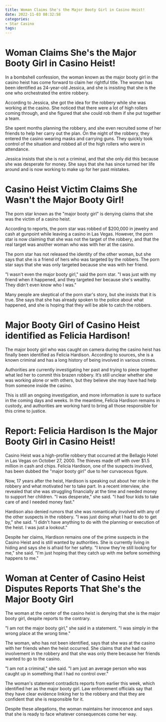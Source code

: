 ```yaml
---
title: Woman Claims She's the Major Booty Girl in Casino Heist!
date: 2022-11-03 08:32:58
categories:
- Star Casino
tags:
---
```



#  Woman Claims She's the Major Booty Girl in Casino Heist!

In a bombshell confession, the woman known as the major booty girl in the casino heist has come forward to claim her rightful title. The woman has been identified as 24-year-old Jessica, and she is insisting that she is the one who orchestrated the entire robbery.

According to Jessica, she got the idea for the robbery while she was working at the casino. She noticed that there were a lot of high rollers coming through, and she figured that she could rob them if she put together a team.

She spent months planning the robbery, and she even recruited some of her friends to help her carry out the plan. On the night of the robbery, they entered the casino wearing masks and carrying guns. They quickly took control of the situation and robbed all of the high rollers who were in attendance.

Jessica insists that she is not a criminal, and that she only did this because she was desperate for money. She says that she has since turned her life around and is now working to make up for her past mistakes.

#  Casino Heist Victim Claims She Wasn't the Major Booty Girl!

The porn star known as the "major booty girl" is denying claims that she was the victim of a casino heist.

According to reports, the porn star was robbed of $200,000 in jewelry and cash at gunpoint while leaving a casino in Las Vegas. However, the porn star is now claiming that she was not the target of the robbery, and that the real target was another woman who was with her at the casino.

The porn star has not released the identity of the other woman, but she says that she is a friend of hers who was targeted by the robbers. The porn star says that she was only targeted because she was with her friend.

"I wasn't even the major booty girl," said the porn star. "I was just with my friend when it happened, and they targeted her because she's wealthy. They didn't even know who I was."

Many people are skeptical of the porn star's story, but she insists that it is true. She says that she has already spoken to the police about what happened, and she is hoping that they will be able to catch the robbers.

#  Major Booty Girl of Casino Heist identified as Felicia Hardison!

The major booty girl who was caught on camera during the casino heist has finally been identified as Felicia Hardison. According to sources, she is a known criminal and has a long history of being involved in various crimes.

Authorities are currently investigating her past and trying to piece together what led her to commit this brazen robbery. It’s still unclear whether she was working alone or with others, but they believe she may have had help from someone inside the casino.

This is still an ongoing investigation, and more information is sure to surface in the coming days and weeks. In the meantime, Felicia Hardison remains in custody, and authorities are working hard to bring all those responsible for this crime to justice.

#  Report: Felicia Hardison Is the Major Booty Girl in Casino Heist!

Casino Heist was a high-profile robbery that occurred at the Bellagio Hotel in Las Vegas on October 27, 2000. The thieves made off with over $1.5 million in cash and chips. Felicia Hardison, one of the suspects involved, has been dubbed the "major booty girl" due to her curvaceous figure.

Now, 17 years after the heist, Hardison is speaking out about her role in the robbery and what motivated her to take part. In a recent interview, she revealed that she was struggling financially at the time and needed money to support her children. "I was desperate," she said. "I had four kids to take care of and I needed money fast."

Hardison also denied rumors that she was romantically involved with any of the other suspects in the robbery. "I was just doing what I had to do to get by," she said. "I didn't have anything to do with the planning or execution of the heist. I was just a lookout."

Despite her claims, Hardison remains one of the prime suspects in the Casino Heist and is still wanted by authorities. She is currently living in hiding and says she is afraid for her safety. "I know they're still looking for me," she said. "I'm just hoping that they catch up with me before something happens to me."

#  Woman at Center of Casino Heist Disputes Reports That She's the Major Booty Girl

The woman at the center of the casino heist is denying that she is the major booty girl, despite reports to the contrary.

"I am not the major booty girl," she said in a statement. "I was simply in the wrong place at the wrong time."

The woman, who has not been identified, says that she was at the casino with her friends when the heist occurred. She claims that she had no involvement in the robbery and that she was only there because her friends wanted to go to the casino.

"I am not a criminal," she said. "I am just an average person who was caught up in something that I had no control over."

The woman's statement contradicts reports from earlier this week, which identified her as the major booty girl. Law enforcement officials say that they have clear evidence linking her to the robbery and that they are confident that she is responsible for it.

Despite these allegations, the woman maintains her innocence and says that she is ready to face whatever consequences come her way.